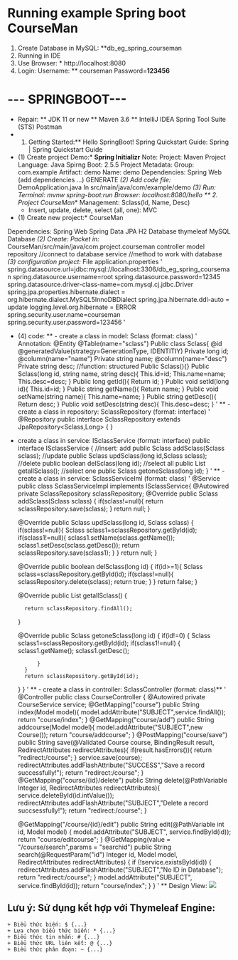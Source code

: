 # Running example Spring boot CourseMan
1. Create Database in MySQL: **db_eg_spring_courseman
2. Running in IDE 
3. Use Browser: * http://localhost:8080
4. Login:
   Username: ** courseman
   Password=**123456**
# --- SPRINGBOOT---
* Repair:
	** JDK 11 or new
	** Maven 3.6
	** IntelliJ IDEA
		Spring Tool Suite (STS)
		Postman
* 1. Getting Started:**
    Hello SpringBoot!
    Spring Quickstart Guide: Spring | Spring Quickstart Guide
* (1) Create project Demo:* **Spring Initializr**
    Note: Project: Maven Project
        Language: Java
        Spirng Boot: 2.5.5
        Project Metadata:
            Group: com.example
            Artifact: demo
            Name: demo
        Dependencies: Spring Web (add dependencies …)
        GENERATE
*(2) Add code file:* DemoApplication.java In src/main/java/com/example/demo
*(3) Run:
    Terminal:  mvnw spring-boot:run
    Browser: localhost:8080/hello
** 2. Project CourseMan**
    Management: Sclass(Id, Name, Desc)
    - Insert, update, delete, select (all, one): MVC
* (1) Create new project:* CourseMan
 
Dependencies:
	Spring Web
	Spring Data JPA
	H2 Database
    thymeleaf
    MySQL Database
*(2) Create: Packet in:* CourseMan/src/main/java/com.project.courseman
	controller
	model
	repository //connect to database
	service //method to work with database
*(3) configuration project:* File application.properties
	' spring.datasource.url=jdbc:mysql://localhost:3306/db_eg_spring_courseman
        spring.datasource.username=root
        spring.datasource.password=12345
        spring.datasource.driver-class-name=com.mysql.cj.jdbc.Driver
        spring.jpa.properties.hibernate.dialect = org.hibernate.dialect.MySQL5InnoDBDialect
        spring.jpa.hibernate.ddl-auto = update
        logging.level.org.hibernate = ERROR
        spring.security.user.name=courseman
        spring.security.user.password=123456 '
* (4) code:
	** - create a class in model: Sclass (format: class)
	' Annotation:
	@Entity
	@Table(name="sclass")
Public class Sclass{
	@id
	@generatedValue(strategy=GenerationType, IDENTITIY)
	Private long id;
	@column(name="name")
	Private string name;
	@column(name="desc")
	Private string desc;
	//function: structured
	Public Sclass(){}
	Public Sclass(long id, string name, string desc){
		This.id=id;
		This.name=name;
		This.desc=desc;
	}
	Public long getId(){
		Return id;
	}
	Public void  setId(long id){
		This.id=id;
	}
	Public string getName(){
		Return name;
	}
	Public void  setName(string name){
		This.name=name;
	}
	Public string getDesc(){
		Return desc;
	}
	Public void  setDesc(string desc){
		This.desc=desc;
	} '
** - create a class in repository: SclassRepository (format: interface)
' @Repository
public interface SclassRepository extends JpaRepository<Sclass,Long> {
}
- create a class in service: ISclassService (format: interface)
public interface ISclassService {
    //insert: add
    public Sclass addSclass(Sclass sclass);
    //update
    public Sclass updSclass(long id,Sclass sclass);
    //delete
    public  boolean delSclass(long id);
    //select all
    public List<Sclass> getallSclass();
    //select one
    public Sclass getoneSclass(long id);
} '
** - create a class in service: SclassServiceIml (format: class)
' @Service
public class SclassServiceImpl implements ISclassService{
    @Autowired
    private SclassRepository sclassRepository;
    @Override
    public Sclass addSclass(Sclass sclass) {
        if(sclass!=null){
            return sclassRepository.save(sclass);
        }
        return null;
    }

    @Override
    public Sclass updSclass(long id, Sclass sclass) {
       if(sclass!=null){
           Sclass sclass1=sclassRepository.getById(id);
           if(sclass1!=null){
               sclass1.setName(sclass.getName());
               sclass1.setDesc(sclass.getDesc());
               return sclassRepository.save(sclass1);
           }
       }
        return null;
    }

    @Override
    public boolean delSclass(long id) {
        if(id>=1){
            Sclass sclass=sclassRepository.getById(id);
            if(sclass!=null){
                sclassRepository.delete(sclass);
                return true;
            }
        }
        return false;
    }

    @Override
    public List<Sclass> getallSclass() {

        return sclassRepository.findAll();
    }

    @Override
    public Sclass getoneSclass(long id) {
        if(id!=0)
        {
            Sclass sclass1=sclassRepository.getById(id);
            if(sclass1!=null)
            {
                sclass1.getName();
                sclass1.getDesc();

            }
        }
        return sclassRepository.getById(id);
    }
} '
** - create a class in controller: SclassController (format: class)**
' @Controller
public class CourseController {
    @Autowired
    private CourseService service;
    @GetMapping("course")
    public String index(Model model){
        model.addAttribute("SUBJECT",service.findAll());
        return "course/index";
    }
    @GetMapping("course/add")
    public String addcourse(Model model){
        model.addAttribute("SUBJECT",new Course());
        return "course/addcourse";
    }
    @PostMapping("course/save")
    public String save(@Validated Course course, BindingResult result, RedirectAttributes redirectAttributes){
        if(result.hasErrors()){
            return "redirect:/course";
        }
       service.save(course);
        redirectAttributes.addFlashAttribute("SUCCESS","Save a record successfully!");
        return "redirect:/course";
    }
    @GetMapping("course/{id}/delete")
    public String delete(@PathVariable Integer id, RedirectAttributes redirectAttributes){
        service.deleteById(id.intValue());
        redirectAttributes.addFlashAttribute("SUBJECT","Delete a record succsessfully!");
        return "redirect:/course";
    }

    @GetMapping("/course/{id}/edit")
    public String edit(@PathVariable int id, Model model) {
  model.addAttribute("SUBJECT", service.findById(id));
  return "course/editcourse";
  }
  @GetMapping(value = "/course/search",params = "searchid")
    public String search(@RequestParam("id") Integer id, Model model, RedirectAttributes redirectAttributes) {
  if (!service.existsById(id)) {
  redirectAttributes.addFlashAttribute("SUBJECT","No ID in Database");
  return "redirect:/course";
  }
  model.addAttribute("SUBJECT", service.findById(id));
  return "course/index";
  }
  } '
** Design View:
  ![](D:\Temp\Springboot\eg-spring-courseman\src\main\resources\static\image\readme1.PNG)
## Lưu ý: Sử dụng kết hợp với Thymeleaf Engine:
	+ Biểu thức biến: $ {...}
	+ Lựa chọn biểu thức biến: * {...}
	+ Biểu thức tin nhắn: # {...}
	+ Biểu thức URL liên kết: @ {...}
	+ Biểu thức phân đoạn: ~ {...}


 




